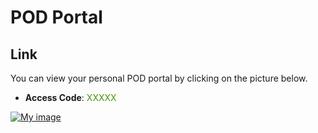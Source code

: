 # POD Portal

## Link
You can view your personal POD portal by clicking on the picture below.

- **Access Code**: <span style='color:#479608'>XXXXX</span>

<a href="https://portal.ace.aviatrixlab.com/ " target="_blank">

![My image](images/pod.png)

</a>
